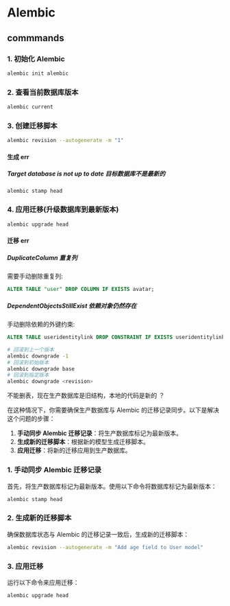# Alembic

## commmands

### 1. 初始化 Alembic

```sh
alembic init alembic
```

### 2. 查看当前数据库版本

```sh
alembic current
```

### 3. 创建迁移脚本

```sh
alembic revision --autogenerate -m "1"
```

#### 生成 err

##### Target database is not up to date 目标数据库不是最新的

```sh
alembic stamp head
```

### 4. 应用迁移(升级数据库到最新版本)

```sh
alembic upgrade head
```

#### 迁移 err

##### DuplicateColumn 重复列

需要手动删除重复列:

```sql
ALTER TABLE "user" DROP COLUMN IF EXISTS avatar;
```

##### DependentObjectsStillExist 依赖对象仍然存在

手动删除依赖的外键约束:

```sql
ALTER TABLE useridentitylink DROP CONSTRAINT IF EXISTS useridentitylink_user_id_fkey;
```

```sh
# 回滚到上一个版本
alembic downgrade -1
# 回滚到初始版本
alembic downgrade base
# 回滚到指定版本
alembic downgrade <revision>
```

不能删表，现在生产数据库是旧结构，本地的代码是新的 ？


在这种情况下，你需要确保生产数据库与 Alembic 的迁移记录同步。以下是解决这个问题的步骤：

1. **手动同步 Alembic 迁移记录**：将生产数据库标记为最新版本。
2. **生成新的迁移脚本**：根据新的模型生成迁移脚本。
3. **应用迁移**：将新的迁移应用到生产数据库。

### 1. 手动同步 Alembic 迁移记录

首先，将生产数据库标记为最新版本。使用以下命令将数据库标记为最新版本：

```sh
alembic stamp head
```

### 2. 生成新的迁移脚本

确保数据库状态与 Alembic 的迁移记录一致后，生成新的迁移脚本：

```sh
alembic revision --autogenerate -m "Add age field to User model"
```

### 3. 应用迁移

运行以下命令来应用迁移：

```sh
alembic upgrade head
```